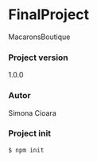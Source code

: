 # FinalProject
MacaronsBoutique
### Project version
1.0.0
### Autor
Simona Cioara 
### Project init
 `$ npm init`


